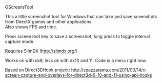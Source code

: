 GScreensTool

This a little screenshot tool for Windows that can take and save sceenshots from DirectX games and other applications.  
Also shows FPS and time. 

Press screenshot key to save a screenshot, long press to toggle interval capture mode.

Requires SlimDX (http://slimdx.org/)

Works ok with dx9, less ok with dx10 and 11. Code is a mess right now.


Based on Direct3DHook project:
http://spazzarama.com/2011/03/14/c-screen-capture-and-overlays-for-direct3d-9-10-and-11-using-api-hooks